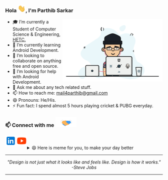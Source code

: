 ### Hola <img src="https://github.com/lucy2512/lucy2512/blob/main/Assets%20github/hi.gif" width="25px">, I'm Parthib Sarkar

<img align="right" alt="GIF"  width="320px" src="https://github.com/lucy2512/lucy2512/blob/main/Assets%20github/programmer.gif" /> 

- 🎓 I’m currently a Student of Computer Science & Engineering, <a href="https://www.hetc.ac.in/" target="_blank">HETC.</a>
- 🌱 I’m currently learning Android Development.
- 👯 I’m looking to collaborate on anything free and open source.
- 🤔 I’m looking for help with Android Development.
- 💬 Ask me about any tech related stuff.
- 📫 How to reach me: mail4parthib@gmail.com
- 😄 Pronouns: He/His.
- ⚡ Fun fact: I spend almost 5 hours playing cricket & PUBG everyday.
### 📫 Connect with me <img src="https://github.com/lucy2512/lucy2512/blob/main/Assets%20github/handshake.gif" height="32px"> 

   [<img align="left"  alt="Parthib | LinkedIn" width="35px" src="https://github.com/lucy2512/lucy2512/blob/main/Assets%20github/icons8-linkedin.svg"/> ][linkedin]
 [<img align="left" alt="Parthib | LinkedIn" width="35px" src="https://github.com/lucy2512/lucy2512/blob/main/Assets%20github/icons8-play-button.svg"/>][youtube]

[linkedin]:https://www.linkedin.com/in/parthib-sarkar-05855b1a1
[youtube]:https://youtu.be/R534mYeGj2o
</br>

<details>
  <summary>😄 Here is meme for you, to make your day better</summary>
   <a href="https://github.com/lucy2512"><img src="https://github.com/lucy2512/lucy2512/blob/main/Assets%20github/ezgif-7-bc5164347510.png" title="Meme" alt="Please refresh the page if the meme doesn't show up." height="350"></a>
</details>

--- 

<p align="center">
   <i>
     "Design is not just what it looks like and feels like. Design is how it works." <br>
                                                                             -Steve Jobs
  </i>
</p>       

---
<!--
- 🔭 I’m currently working on ...
- 💬 Ask me about any tech related stuff.
### Spotify Playing 🎧

[<img src="https://now-playing-Lucy.vercel.app/api/spotify-playing" alt="Lucy Spotify Playing" width="350" />](https://open.spotify.com/album/6pUg9RDDoVyQQVJ48FkmXz)

<details>
  <summary>:zap: GitHub Stats</summary>

  <img   alt="Parthib's GitHub Stats" src="https://github-readme-stats.vercel.app/api?username=lucy2512&&show_icons=true&hide=stars&hide_border=true" />

</details>
<details>
  <summary>📚 Most Used Languages</summary>
  <img  alt="Parthib's GitHub Stats" src="https://github-readme-stats.vercel.app/api/top-langs/?username=lucy2512&theme=light&layout=compact&hide_border=true" />
</details>


